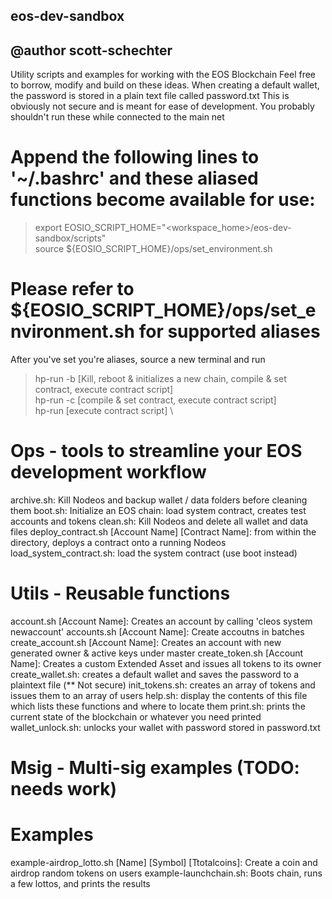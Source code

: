 ## eos-dev-sandbox
## @author scott-schechter

Utility scripts and examples for working with the EOS Blockchain
Feel free to borrow, modify and build on these ideas.
When creating a default wallet, the password is stored in a plain text file called password.txt
This is obviously not secure and is meant for ease of development. 
You probably shouldn't run these while connected to the main net

# Append the following lines to '~/.bashrc' and these aliased functions become available for use:
> export EOSIO_SCRIPT_HOME="<workspace_home>/eos-dev-sandbox/scripts" \
> source ${EOSIO_SCRIPT_HOME}/ops/set_environment.sh

# Please refer to ${EOSIO_SCRIPT_HOME}/ops/set_environment.sh for supported aliases

After you've set you're aliases, source a new terminal and run

>hp-run -b [Kill, reboot & initializes a new chain, compile & set contract, execute contract script] \
>hp-run -c [compile & set contract, execute contract script] \
>hp-run    [execute contract script] \

# Ops - tools to streamline your EOS development workflow
archive.sh: Kill Nodeos and backup wallet / data folders before cleaning them
boot.sh: Initialize an EOS chain: load system contract, creates test accounts and tokens
clean.sh: Kill Nodeos and delete all wallet and data files
deploy_contract.sh [Account Name] [Contract Name]: from within the directory, deploys a contract onto a running Nodeos
load_system_contract.sh: load the system contract (use boot instead)

# Utils - Reusable functions
account.sh [Account Name]: Creates an account by calling 'cleos system newaccount'
accounts.sh [Account Name]: Create accoutns in batches
create_account.sh [Account Name]: Creates an account with new generated owner & active keys under master
create_token.sh [Account Name]: Creates a custom Extended Asset and issues all tokens to its owner 
create_wallet.sh: creates a default wallet and saves the password to a plaintext file (** Not secure)
init_tokens.sh: creates an array of tokens and issues them to an array of users
help.sh: display the contents of this file which lists these functions and where to locate them
print.sh: prints the current state of the blockchain or whatever you need printed
wallet_unlock.sh: unlocks your wallet with password stored in password.txt

# Msig - Multi-sig examples (TODO: needs work)

# Examples
example-airdrop_lotto.sh [Name] [Symbol] [Ttotalcoins]: Create a coin and airdrop random tokens on users 
example-launchchain.sh: Boots chain, runs a few lottos, and prints the results


